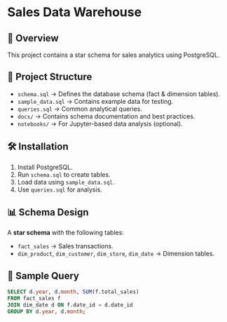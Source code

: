 # Sales Data Warehouse  

## 📌 Overview  
This project contains a star schema for sales analytics using PostgreSQL.  

## 📂 Project Structure  
- `schema.sql` → Defines the database schema (fact & dimension tables).  
- `sample_data.sql` → Contains example data for testing.  
- `queries.sql` → Common analytical queries.  
- `docs/` → Contains schema documentation and best practices.  
- `notebooks/` → For Jupyter-based data analysis (optional).  

## 🛠️ Installation  
1. Install PostgreSQL.  
2. Run `schema.sql` to create tables.  
3. Load data using `sample_data.sql`.  
4. Use `queries.sql` for analysis.  

## 📊 Schema Design  
A **star schema** with the following tables:  
- `fact_sales` → Sales transactions.  
- `dim_product`, `dim_customer`, `dim_store`, `dim_date` → Dimension tables.  

## 📜 Sample Query  
```sql
SELECT d.year, d.month, SUM(f.total_sales)  
FROM fact_sales f  
JOIN dim_date d ON f.date_id = d.date_id  
GROUP BY d.year, d.month;  
